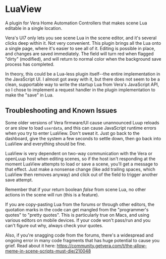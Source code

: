 # LuaView #

A plugin for Vera Home Automation Controllers that makes scene Lua editable in a single location.

Vera's UI7 only lets you see scene Lua in the scene editor, and it's several clicks deep within it. Not very convenient. This plugin brings all the Lua onto a single page, where it's easier to see all of it. Editing is possible in place, and changes are saved immediately. The field will turn red when flagged "dirty" (modified), and will return to normal color when the background save process has completed.

In theory, this could be a Lua-less plugin itself--the entire implementation in the JavaScript UI. I almost got away with it, but there does not seem to be a clean, supportable way to write the startup Lua from Vera's JavaScript API, so I chose to implement a request handler in the plugin implementation to make the "save" in Lua.

## Troubleshooting and Known Issues ##

Some older versions of Vera firmware/UI cause unannounced Luup reloads or are slow to load `userdata`, and this can cause JavaScript runtime errors when you try to enter LuaView. Don't sweat it. Just go back to the dashboard, give the system a few seconds to settle down, then go back into LuaView and everything should be fine. 

LuaView is very dependent on two-way communication with the Vera or openLuup host when editing scenes, so if the host isn't responding at the moment LuaView attempts to load or save a scene, you'll get a message to that effect. Just make a nonsense change (like add trailing spaces, which LuaView then removes anyway) and click out of the field to trigger another save attempt.

Remember that if your return boolean *false* from scene Lua, no other actions in the scene will run (this is a feature).

If you are copy-pasting Lua from the forums or through other editors, the quotation marks in the code can get mangled from the "programmer's quotes" to "pretty quotes". This is particularly true on Macs, and using various editors on mobile devices. If your code won't pass/run and you can't figure out why, always check your quotes.

Also, if you're snagging code from the forums, there's a widespread and ongoing error in many code fragments that has huge potential to cause you grief. Read about it here: https://community.getvera.com/t/the-allow-meme-in-scene-scripts-must-die/210048
